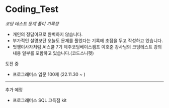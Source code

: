 # Coding_Test
*코딩 테스트 문제 풀이 기록장*
- 개인의 정답이므로 완벽하지 않습니다.
- 부가적인 설명보단 오늘도 문제를 풀었다는 기록에 초점을 두고 작성하고 있습니다.
- 멋쟁이사자처럼 AI스쿨 7기 제주코딩베이스캠프 이호준 강사님의 코딩테스트 강의 내용 일부를 포함하고 있습니다.(코드스니펫)

도전 중
* 프로그래머스 입문 100제 (22.11.30 ~ )
***
추가 예정
* 프로그래머스 SQL 고득점 kit
